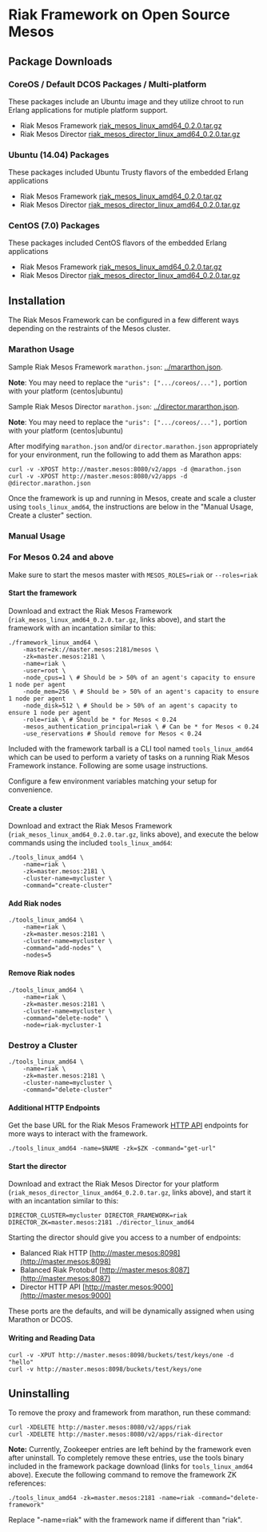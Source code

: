 # Riak Framework on Open Source Mesos

## Package Downloads

### CoreOS / Default DCOS Packages / Multi-platform

These packages include an Ubuntu image and they utilize chroot to run Erlang applications for mutiple platform support.

* Riak Mesos Framework [riak_mesos_linux_amd64_0.2.0.tar.gz](http://riak-tools.s3.amazonaws.com/riak-mesos/coreos/riak_mesos_linux_amd64_0.2.0.tar.gz)
* Riak Mesos Director [riak_mesos_director_linux_amd64_0.2.0.tar.gz](http://riak-tools.s3.amazonaws.com/riak-mesos/coreos/riak_mesos_director_linux_amd64_0.2.0.tar.gz)

### Ubuntu (14.04) Packages

These packages included Ubuntu Trusty flavors of the embedded Erlang applications

* Riak Mesos Framework [riak_mesos_linux_amd64_0.2.0.tar.gz](http://riak-tools.s3.amazonaws.com/riak-mesos/ubuntu/riak_mesos_linux_amd64_0.2.0.tar.gz)
* Riak Mesos Director [riak_mesos_director_linux_amd64_0.2.0.tar.gz](http://riak-tools.s3.amazonaws.com/riak-mesos/ubuntu/riak_mesos_director_linux_amd64_0.2.0.tar.gz)

### CentOS (7.0) Packages

These packages included CentOS flavors of the embedded Erlang applications

* Riak Mesos Framework [riak_mesos_linux_amd64_0.2.0.tar.gz](http://riak-tools.s3.amazonaws.com/riak-mesos/centos/riak_mesos_linux_amd64_0.2.0.tar.gz)
* Riak Mesos Director [riak_mesos_director_linux_amd64_0.2.0.tar.gz](http://riak-tools.s3.amazonaws.com/riak-mesos/centos/riak_mesos_director_linux_amd64_0.2.0.tar.gz)

## Installation

The Riak Mesos Framework can be configured in a few different ways depending on the restraints of the Mesos cluster.

### Marathon Usage

Sample Riak Mesos Framework `marathon.json`: [../mararthon.json](../marathon.json).

**Note**: You may need to replace the `"uris": [".../coreos/..."],` portion with your platform (centos|ubuntu)

Sample Riak Mesos Director `marathon.json`: [../director.mararthon.json](../director.marathon.json).

**Note**: You may need to replace the `"uris": [".../coreos/..."],` portion with your platform (centos|ubuntu)

After modifying `marathon.json` and/or `director.marathon.json` appropriately for your environment, run the following to add them as Marathon apps:

```
curl -v -XPOST http://master.mesos:8080/v2/apps -d @marathon.json
curl -v -XPOST http://master.mesos:8080/v2/apps -d @director.marathon.json
```

Once the framework is up and running in Mesos, create and scale a cluster using `tools_linux_amd64`, the instructions are below in the "Manual Usage, Create a cluster" section.

### Manual Usage

### For Mesos 0.24 and above

Make sure to start the mesos master with `MESOS_ROLES=riak` or `--roles=riak`

#### Start the framework

Download and extract the Riak Mesos Framework (`riak_mesos_linux_amd64_0.2.0.tar.gz`, links above), and start the framework with an incantation similar to this:

```
./framework_linux_amd64 \
    -master=zk://master.mesos:2181/mesos \
    -zk=master.mesos:2181 \
    -name=riak \
    -user=root \
    -node_cpus=1 \ # Should be > 50% of an agent's capacity to ensure 1 node per agent
    -node_mem=256 \ # Should be > 50% of an agent's capacity to ensure 1 node per agent
    -node_disk=512 \ # Should be > 50% of an agent's capacity to ensure 1 node per agent
    -role=riak \ # Should be * for Mesos < 0.24
    -mesos_authentication_principal=riak \ # Can be * for Mesos < 0.24
    -use_reservations # Should remove for Mesos < 0.24
```

Included with the framework tarball is a CLI tool named `tools_linux_amd64` which can be used to perform a variety of tasks on a running Riak Mesos Framework instance. Following are some usage instructions.

Configure a few environment variables matching your setup for convenience.

#### Create a cluster

Download and extract the Riak Mesos Framework (`riak_mesos_linux_amd64_0.2.0.tar.gz`, links above), and execute the below commands using the included `tools_linux_amd64`:

```
./tools_linux_amd64 \
    -name=riak \
    -zk=master.mesos:2181 \
    -cluster-name=mycluster \
    -command="create-cluster"
```

#### Add Riak nodes

```
./tools_linux_amd64 \
    -name=riak \
    -zk=master.mesos:2181 \
    -cluster-name=mycluster \
    -command="add-nodes" \
    -nodes=5
```

#### Remove Riak nodes

```
./tools_linux_amd64 \
    -name=riak \
    -zk=master.mesos:2181 \
    -cluster-name=mycluster \
    -command="delete-node" \
    -node=riak-mycluster-1
```

### Destroy a Cluster

```
./tools_linux_amd64 \
    -name=riak \
    -zk=master.mesos:2181 \
    -cluster-name=mycluster \
    -command="delete-cluster"
```

#### Additional HTTP Endpoints

Get the base URL for the Riak Mesos Framework [HTTP API](HTTP-API.md) endpoints for more ways to interact with the framework.

```
./tools_linux_amd64 -name=$NAME -zk=$ZK -command="get-url"
```

#### Start the director

Download and extract the Riak Mesos Director for your platform (`riak_mesos_director_linux_amd64_0.2.0.tar.gz`, links above), and start it with an incantation similar to this:

```
DIRECTOR_CLUSTER=mycluster DIRECTOR_FRAMEWORK=riak DIRECTOR_ZK=master.mesos:2181 ./director_linux_amd64
```

Starting the director should give you access to a number of endpoints:

* Balanced Riak HTTP [http://master.mesos:8098](http://master.mesos:8098)
* Balanced Riak Protobuf [http://master.mesos:8087](http://master.mesos:8087)
* Director HTTP API [http://master.mesos:9000](http://master.mesos:9000)

These ports are the defaults, and will be dynamically assigned when using Marathon or DCOS.

#### Writing and Reading Data

```
curl -v -XPUT http://master.mesos:8098/buckets/test/keys/one -d "hello"
curl -v http://master.mesos:8098/buckets/test/keys/one
```

## Uninstalling

To remove the proxy and framework from marathon, run these command:

```
curl -XDELETE http://master.mesos:8080/v2/apps/riak
curl -XDELETE http://master.mesos:8080/v2/apps/riak-director
```

**Note:** Currently, Zookeeper entries are left behind by the framework even after uninstall. To completely remove these entries, use the tools binary included in the framework package download (links for `tools_linux_amd64` above). Execute the following command to remove the framework ZK references:

```
./tools_linux_amd64 -zk=master.mesos:2181 -name=riak -command="delete-framework"
```

Replace "-name=riak" with the framework name if different than "riak".
